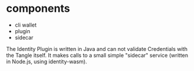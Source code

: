 # components

* cli wallet
* plugin
* sidecar

The Identity Plugin is written in Java and can not validate Credentials with the Tangle itself.
It makes calls to a small simple "sidecar" service (written in Node.js, using identity-wasm).
